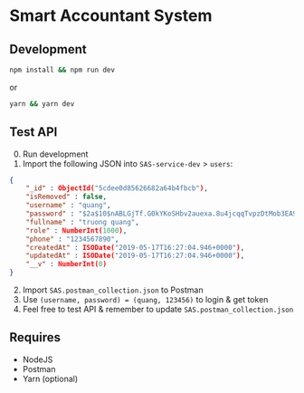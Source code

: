 # Smart Accountant System

## Development
```bash
npm install && npm run dev
```
or
```bash
yarn && yarn dev
```

## Test API
0. Run development
1. Import the following JSON into `SAS-service-dev` > `users`:
```JSON
{ 
    "_id" : ObjectId("5cdee0d85626682a64b4fbcb"), 
    "isRemoved" : false, 
    "username" : "quang", 
    "password" : "$2a$10$nABLGjTf.G0kYKoSHbv2auexa.8u4jcqqTvpzDtMob3EA9u0Dsr9i", 
    "fullname" : "truong quang", 
    "role" : NumberInt(1000), 
    "phone" : "1234567890", 
    "createdAt" : ISODate("2019-05-17T16:27:04.946+0000"), 
    "updatedAt" : ISODate("2019-05-17T16:27:04.946+0000"), 
    "__v" : NumberInt(0)
}
```
2. Import `SAS.postman_collection.json` to Postman
3. Use `(username, password) = (quang, 123456)` to login & get token
4. Feel free to test API & remember to update `SAS.postman_collection.json`

## Requires
- NodeJS 
- Postman 
- Yarn (optional)